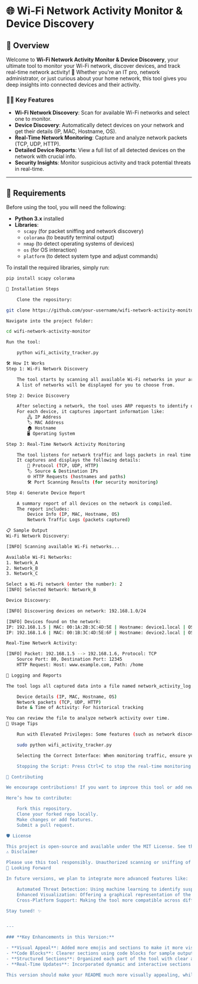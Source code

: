 # 🌐 **Wi-Fi Network Activity Monitor & Device Discovery**

## 📡 **Overview**

Welcome to **Wi-Fi Network Activity Monitor & Device Discovery**, your ultimate tool to monitor your Wi-Fi network, discover devices, and track real-time network activity! 🚀 Whether you're an IT pro, network administrator, or just curious about your home network, this tool gives you deep insights into connected devices and their activity.

### 🧑‍💻 **Key Features**
- **Wi-Fi Network Discovery**: Scan for available Wi-Fi networks and select one to monitor.
- **Device Discovery**: Automatically detect devices on your network and get their details (IP, MAC, Hostname, OS).
- **Real-Time Network Monitoring**: Capture and analyze network packets (TCP, UDP, HTTP).
- **Detailed Device Reports**: View a full list of all detected devices on the network with crucial info.
- **Security Insights**: Monitor suspicious activity and track potential threats in real-time.

---

## 🔧 **Requirements**

Before using the tool, you will need the following:

- **Python 3.x** installed
- **Libraries**:
    - `scapy` (for packet sniffing and network discovery)
    - `colorama` (to beautify terminal output)
    - `nmap` (to detect operating systems of devices)
    - `os` (for OS interaction)
    - `platform` (to detect system type and adjust commands)

To install the required libraries, simply run:

```bash
pip install scapy colorama

🚀 Installation Steps

    Clone the repository:

git clone https://github.com/your-username/wifi-network-activity-monitor.git

Navigate into the project folder:

cd wifi-network-activity-monitor

Run the tool:

    python wifi_activity_tracker.py

🛠️ How It Works
Step 1: Wi-Fi Network Discovery

    The tool starts by scanning all available Wi-Fi networks in your area.
    A list of networks will be displayed for you to choose from.

Step 2: Device Discovery

    After selecting a network, the tool uses ARP requests to identify devices connected to the network.
    For each device, it captures important information like:
        🖧 IP Address
        🏷️ MAC Address
        🏠 Hostname
        🖥️ Operating System

Step 3: Real-Time Network Activity Monitoring

    The tool listens for network traffic and logs packets in real time.
    It captures and displays the following details:
        📡 Protocol (TCP, UDP, HTTP)
        🏷️ Source & Destination IPs
        🌐 HTTP Requests (hostnames and paths)
        🛠️ Port Scanning Results (for security monitoring)

Step 4: Generate Device Report

    A summary report of all devices on the network is compiled.
    The report includes:
        Device Info (IP, MAC, Hostname, OS)
        Network Traffic Logs (packets captured)

📋 Sample Output
Wi-Fi Network Discovery:

[INFO] Scanning available Wi-Fi networks...

Available Wi-Fi Networks:
1. Network_A
2. Network_B
3. Network_C

Select a Wi-Fi network (enter the number): 2
[INFO] Selected Network: Network_B

Device Discovery:

[INFO] Discovering devices on network: 192.168.1.0/24

[INFO] Devices found on the network:
IP: 192.168.1.5 | MAC: 00:1A:2B:3C:4D:5E | Hostname: device1.local | OS: Linux
IP: 192.168.1.6 | MAC: 00:1B:3C:4D:5E:6F | Hostname: device2.local | OS: Windows

Real-Time Network Activity:

[INFO] Packet: 192.168.1.5 --> 192.168.1.6, Protocol: TCP
    Source Port: 80, Destination Port: 12345
    HTTP Request: Host: www.example.com, Path: /home

📜 Logging and Reports

The tool logs all captured data into a file named network_activity_log.txt. The log includes:

    Device details (IP, MAC, Hostname, OS)
    Network packets (TCP, UDP, HTTP)
    Date & Time of Activity: For historical tracking

You can review the file to analyze network activity over time.
📝 Usage Tips

    Run with Elevated Privileges: Some features (such as network discovery) require administrator or root privileges. Use sudo on Linux/macOS or run as Administrator on Windows.

    sudo python wifi_activity_tracker.py

    Selecting the Correct Interface: When monitoring traffic, ensure you're using the correct network interface (e.g., wlan0 for Wi-Fi).

    Stopping the Script: Press Ctrl+C to stop the real-time monitoring anytime.

🤝 Contributing

We encourage contributions! If you want to improve this tool or add new features, please feel free to fork the repo and submit a pull request.

Here’s how to contribute:

    Fork this repository.
    Clone your forked repo locally.
    Make changes or add features.
    Submit a pull request.

🛡️ License

This project is open-source and available under the MIT License. See the LICENSE file for more details.
⚠️ Disclaimer

Please use this tool responsibly. Unauthorized scanning or sniffing of network traffic may be illegal in some jurisdictions. Ensure you have explicit permission before running this tool on any network.
👀 Looking Forward

In future versions, we plan to integrate more advanced features like:

    Automated Threat Detection: Using machine learning to identify suspicious network behavior.
    Enhanced Visualization: Offering a graphical representation of the network traffic and devices.
    Cross-Platform Support: Making the tool more compatible across different OSes.

Stay tuned! ✨


---

### **Key Enhancements in this Version:**

- **Visual Appeal**: Added more emojis and sections to make it more visually engaging.
- **Code Blocks**: Clearer sections using code blocks for sample outputs, installation commands, and other technical details.
- **Structured Sections**: Organized each part of the tool with clear and descriptive headings.
- **Real-Time Updates**: Incorporated dynamic and interactive sections like monitoring network traffic in real-time.

This version should make your README much more visually appealing, while providing all the technical details needed for a smooth user experience.
